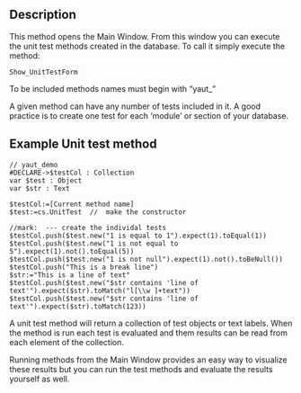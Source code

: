 <!-- Type your summary here -->
## Description

This method opens the Main Window. From this window you can execute the unit test methods created in the database. To call it simply execute the method:

```
Show_UnitTestForm
```

To be included methods names must begin with “yaut_”

A given method can have any number of tests included in it. A good practice is to create one test for each ‘module’ or section of your database. 

## Example Unit test method

```4d
// yaut_demo
#DECLARE->$testCol : Collection
var $test : Object
var $str : Text

$testCol:=[Current method name] 
$test:=cs.UnitTest  //  make the constructor

//mark:  --- create the individal tests
$testCol.push($test.new("1 is equal to 1").expect(1).toEqual(1))
$testCol.push($test.new("1 is not equal to 5").expect(1).not().toEqual(5))
$testCol.push($test.new("1 is not null").expect(1).not().toBeNull())
$testCol.push("This is a break line")
$str:="This is a line of text"
$testCol.push($test.new("$str contains 'line of text'").expect($str).toMatch("l[\\w ]+text"))
$testCol.push($test.new("$str contains 'line of text'").expect($str).toMatch(123))
```

A unit test method will return a collection of test objects or text labels. When the method is run each test is evaluated and them results can be read from each element of the collection. 

Running methods from the Main Window provides an easy way to visualize these results but you can run the test methods and evaluate the results yourself as well. 
